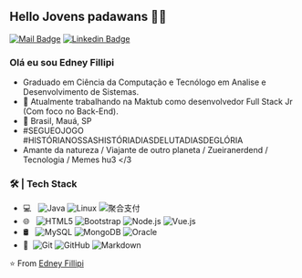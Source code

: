 ## Hello Jovens padawans 🖖🏼

[![Mail Badge](https://img.shields.io/badge/-e.fillipi@gmail.com-c14438?style=flat&logo=Gmail&logoColor=white&link=mailto:e.fillipi@gmail.com)](mailto:e.fillipi@gmail.com)
[![Linkedin Badge](https://img.shields.io/badge/-LinkedIn-blue?style=flat-square&labelColor=blue&logo=Linkedin&logoColor=white&link=https://www.linkedin.com/in/edney-fillipi/)](https://www.linkedin.com/in/edney-fillipi/)

### Olá eu sou Edney Fillipi

- Graduado em Ciência da Computação e Tecnólogo em Analise e Desenvolvimento de Sistemas.
- 🌱 Atualmente trabalhando na Maktub como desenvolvedor Full Stack Jr (Com foco no Back-End).
- 🏡 Brasil, Mauá, SP
- #SEGUEOJOGO #HISTÓRIANOSSASHISTÓRIADIASDELUTADIASDEGLÓRIA
- Amante da natureza / Viajante de outro planeta / Zueiranerdend / Tecnologia / Memes hu3 </3

### 🛠 | Tech Stack

- 💻 &#160; ![Java](https://img.shields.io/badge/-Java-333333?style=flat&logo=Java&logoColor=007396)
![Linux](https://img.shields.io/badge/-Linux-333333?style=flat&logo=Linux&logoColor=FCC624)
![聚合支付](https://img.shields.io/badge/-聚合支付-333333?style=flat&logo=payoneer&logoColor=FF4800)
- 🌐 &#160; ![HTML5](https://img.shields.io/badge/-HTML5-333333?style=flat&logo=HTML5)
![Bootstrap](https://img.shields.io/badge/-Bootstrap-333333?style=flat&logo=bootstrap&logoColor=563D7C)
![Node.js](https://img.shields.io/badge/-Node.js-333333?style=flat&logo=node.js)
![Vue.js](https://img.shields.io/badge/-VueJS-333333?style=flat&logo=Vue.js)
- 🛢 &#160; ![MySQL](https://img.shields.io/badge/-MySQL-333333?style=flat&logo=mysql)
![MongoDB](https://img.shields.io/badge/-MongoDB-333333?style=flat&logo=mongodb)
![Oracle](https://img.shields.io/badge/-Oracle-333333?style=flat&logo=Oracle)
- 🔧 &#160;![Git](https://img.shields.io/badge/-Git-333333?style=flat&logo=git)
![GitHub](https://img.shields.io/badge/-GitHub-333333?style=flat&logo=github)
![Markdown](https://img.shields.io/badge/-Markdown-333333?style=flat&logo=markdown)


⭐️ From [Edney Fillipi](https://github.com/efillipi)
